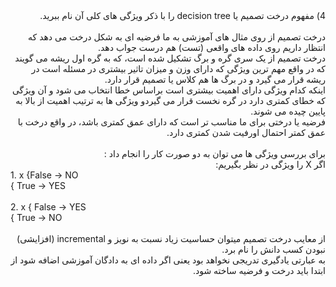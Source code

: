 <div dir="rtl">
4) مفهوم درخت تصمیم یا decision tree را با ذکر ویژگی های کلی آن نام ببرید.
<br/>
<br/>
درخت تصمیم از روی مثال های آموزشی به ما فرضیه ای  به شکل درخت  می دهد که انتظار داریم روی داده های واقعی (تست) هم درست جواب دهد.
<br/>
درخت تصمیم از یک سری گره و برگ تشکیل شده است، که به گره اول ریشه می گویند که در واقع مهم ترین ویژگی که دارای وزن و میزان تاثیر بیشتری در مسئله است  در ریشه قرار می گیرد
و در برگ ها هم کلاس  یا تصمیم قرار دارد.
<br/>
اینکه کدام ویژگی دارای اهمیت بیشتری است براساس خطا انتخاب می شود و آن ویژگی که خطای کمتری دارد در گره نخست قرار می گیردو ویژگی ها به ترتیب اهمیت از بالا به پایین چیده می شوند.
<br/>
فرضیه یا درختی برای ما مناسب تر است که دارای عمق کمتری باشد، در واقع درخت با عمق کمتر احتمال اورفیت شدن کمتری دارد.
<br/>
<br/>
برای بررسی ویژگی ها می توان به دو صورت کار را انجام داد :

<br/>
   اگر X را ویژگی در نظر بگیریم:
 </div>

  <div dir="ltr">
  1. x {False -> NO <br/> 
          { True -> YES <br/>
  <br/>
  2. x { False -> YES <br/>  
          { True -> NO <br/>
  </div>
  <br/>
  <div dir="rtl">
  از معایب درخت تصمیم میتوان حساسیت زیاد نسبت به نویز و incremental (افزایشی) نبودن کسب دانش را نام برد.
    <br/>
 به عبارتی یادگیری تدریجی نخواهد بود یعنی اگر داده ای  به دادگان آموزشی اضافه شود  از ابتدا باید درخت و فرضیه ساخته شود. 
